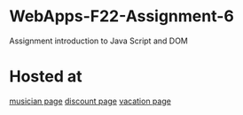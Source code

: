 # WebApps-F22-Assignment-6
Assignment introduction to Java Script and DOM
# Hosted at
[musician page](https://44-563-web-apps-f22.github.io/44563-webapps-assignment-6-S555811/musician.html)
[discount page](https://44-563-web-apps-f22.github.io/44563-webapps-assignment-6-S555811/discount.html)
[vacation page](https://44-563-web-apps-f22.github.io/44563-webapps-assignment-6-S555811/vacation.html)